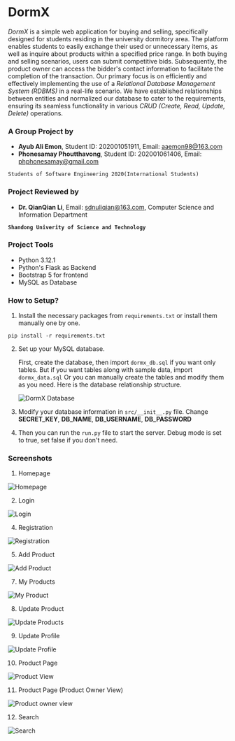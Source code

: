 # DormX

_DormX_ is a simple web application for buying and selling, specifically designed for students residing in the university dormitory area. The platform enables students to easily exchange their used or unnecessary items, as well as inquire about products within a specified price range. In both buying and selling scenarios, users can submit competitive bids. Subsequently, the product owner can access the bidder's contact information to facilitate the completion of the transaction. Our primary focus is on efficiently and effectively implementing the use of a _Relational Database Management System (RDBMS)_ in a real-life scenario. We have established relationships between entities and normalized our database to cater to the requirements, ensuring its seamless functionality in various _CRUD (Create, Read, Update, Delete)_ operations.


### A Group Project by

- __Ayub Ali Emon__, Student ID: 202001051911, Email: aaemon98@163.com
- __Phonesamay Phoutthavong__, Student ID: 202001061406, Email: phphonesamay@gmail.com

`Students of Software Engineering 2020(International Students)`


### Project Reviewed by

- __Dr. QianQian Li__, Email: sdnuliqian@163.com, Computer Science and Information Department

__`Shandong Univerity of Science and Technology`__


### Project Tools

- Python 3.12.1
- Python's Flask as Backend
- Bootstrap 5 for frontend
- MySQL as Database

### How to Setup?

1. Install the necessary packages from `requirements.txt` or install them manually one by one.
  ```
  pip install -r requirements.txt
  ```
2. Set up your MySQL database.
   
   First, create the database, then import `dormx_db.sql` if you want only tables. But if you want tables along with sample data, import `dormx_data.sql`
   Or you can manually create the tables and modify them as you need. Here is the database relationship structure.
   
   <img src="https://github.com/alfa-echo-niner-ait/dormx/assets/78315132/d3c47119-020c-4bf5-9a0f-3ba5bdf811e3" alt="DormX Database" />

3. Modify your database information in `src/__init__.py` file. Change __SECRET_KEY__, __DB_NAME__, __DB_USERNAME__, __DB_PASSWORD__
4. Then you can run the `run.py` file to start the server. Debug mode is set to true, set false if you don't need.

### Screenshots
1. Homepage

![Homepage](https://github.com/alfa-echo-niner-ait/dormx/assets/78315132/7c01c81f-f7c7-464c-9dc6-d3cfd6dfa7e6)

2. Login

![Login](https://github.com/alfa-echo-niner-ait/dormx/assets/78315132/6674ef7b-0421-4575-9326-4a22febcbf9a)

4. Registration

![Registration](https://github.com/alfa-echo-niner-ait/dormx/assets/78315132/b826107f-13a9-484e-9cbd-84ea7b71b355)

5. Add Product

![Add Product](https://github.com/alfa-echo-niner-ait/dormx/assets/78315132/96af05e9-bf4e-429f-a087-8eced8840954)

7. My Products

![My Product](https://github.com/alfa-echo-niner-ait/dormx/assets/78315132/c1378017-617d-4c66-ac0d-c560e3fd7666)

8. Update Product

![Update Products](https://github.com/alfa-echo-niner-ait/dormx/assets/78315132/edf22975-2614-46f9-b4c4-0fa811b6280f)

9. Update Profile

![Update Profile](https://github.com/alfa-echo-niner-ait/dormx/assets/78315132/9d632afc-b00d-4c5a-b282-48e41438c074)

10. Product Page

![Product View](https://github.com/alfa-echo-niner-ait/dormx/assets/78315132/0f874075-c953-4147-acc4-2b44c2f1626b)

11. Product Page (Product Owner View)

![Product owner view](https://github.com/alfa-echo-niner-ait/dormx/assets/78315132/8ce131a8-8c5e-4fef-8baa-69ff70c98b83)

12. Search

![Search](https://github.com/alfa-echo-niner-ait/dormx/assets/78315132/60b4c2d5-2f13-456f-ab1a-bc31f003bdcf)
